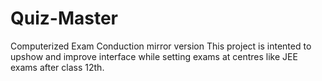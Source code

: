 # Quiz-Master
Computerized Exam Conduction mirror version
This project is intented to upshow and improve interface while setting exams at centres like JEE exams after class 12th.
